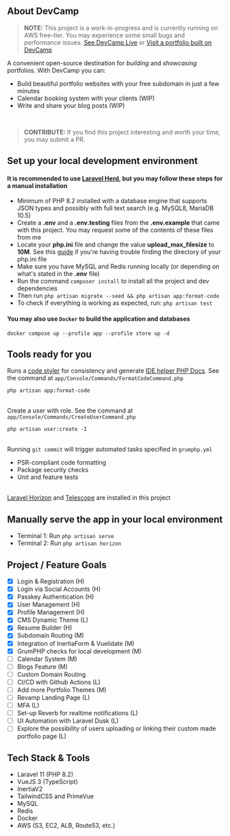 ## About DevCamp

> **NOTE:**  This project is a work-in-progress and is currently running on AWS free-tier. You may experience some small
> bugs and performance issues.
> [See DevCamp Live](https://app.devcamp.site)
> or [Visit a portfolio built on DevCamp](https://jegramos.works.devcamp.site)

A convenient open-source destination for <i>building</i> and <i>showcasing</i> portfolios. With DevCamp you can:

- Build beautiful portfolio websites with your free subdomain in just a few minutes
- Calendar booking system with your clients (WIP)
- Write and share your blog posts (WIP)

⠀
> **CONTRIBUTE:**  If you find this project interesting and worth your time, you may submit a PR.

## Set up your local development environment

#### It is recommended to use [Laravel Herd](https://herd.laravel.com/), but you may follow these steps for a manual installation

- Minimum of PHP 8.2 installed with a database engine that supports JSON types and possibly with full text search (e.g.
  MySQL8, MariaDB 10.5)
- Create a **.env** and a **.env.testing** files from the **.env.example** that came with this project. You may request
  some of the contents of these files from me
- Locate your **php.ini** file and change the value **upload_max_filesize** to **10M**. See
  this [guide](https://devanswers.co/ubuntu-php-php-ini-configuration-file/) if you're having trouble finding the
  directory of your php.ini file
- Make sure you have MySQL and Redis running locally (or depending on what's stated in the **.env** file)
- Run the command `composer install`  to install all the project and dev dependencies
- Then run `php artisan migrate --seed && php artisan app:format-code`
- To check if everything is working as expected, run: `php artisan test`

#### You may also use `Docker` to build the application and databases

```
docker compose up --profile app --profile store up -d
```

## Tools ready for you

Runs a [code styler](https://laravel.com/docs/11.x/pint) for consistency and
generate [IDE helper PHP Docs](https://github.com/barryvdh/laravel-ide-helper). See the command at
`app/Console/Commands/FormatCodeCommand.php`

```
php artisan app:format-code
```

\
Create a user with role. See the command at `app/Console/Commands/CreateUserCommand.php`

```
php artisan user:create -I
```

\
Running `git commit` will trigger automated tasks specified in `grumphp.yml`

- PSR-compliant code formatting
- Package security checks
- Unit and feature tests

\
[Laravel Horizon](https://laravel.com/docs/11.x/horizon) and [Telescope](https://laravel.com/docs/11.x/telescope) are
installed in this project

## Manually serve the app in your local environment

- Terminal 1: Run `php artisan serve`
- Terminal 2: Run `php artisan horizon`

## Project / Feature Goals

- [x] Login & Registration (H)
- [x] Login via Social Accounts (H)
- [x] Passkey Authentication (H)
- [x] User Management (H)
- [x] Profile Management (H)
- [x] CMS Dynamic Theme (L)
- [x] Resume Builder (H)
- [x] Subdomain Routing (M)
- [x] Integration of InertiaForm & Vuelidate (M)
- [x] GrumPHP checks for local development (M)
- [ ] Calendar System (M)
- [ ] Blogs Feature (M)
- [ ] Custom Domain Routing
- [ ] CI/CD with Github Actions (L)
- [ ] Add more Portfolio Themes (M)
- [ ] Revamp Landing Page (L)
- [ ] MFA (L)
- [ ] Set-up Reverb for realtime notifications (L)
- [ ] UI Automation with Laravel Dusk (L)
- [ ] Explore the possibility of users uploading or linking their custom made portfolio page (L)

## Tech Stack & Tools

- Laravel 11 (PHP 8.2)
- VueJS 3 (TypeScript)
- InertiaV2
- TailwindCSS and PrimeVue
- MySQL
- Redis
- Docker
- AWS (S3, EC2, ALB, Route53, etc.)
